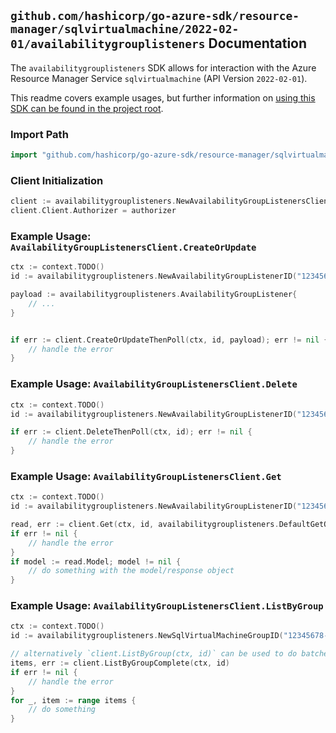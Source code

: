 
## `github.com/hashicorp/go-azure-sdk/resource-manager/sqlvirtualmachine/2022-02-01/availabilitygrouplisteners` Documentation

The `availabilitygrouplisteners` SDK allows for interaction with the Azure Resource Manager Service `sqlvirtualmachine` (API Version `2022-02-01`).

This readme covers example usages, but further information on [using this SDK can be found in the project root](https://github.com/hashicorp/go-azure-sdk/tree/main/docs).

### Import Path

```go
import "github.com/hashicorp/go-azure-sdk/resource-manager/sqlvirtualmachine/2022-02-01/availabilitygrouplisteners"
```


### Client Initialization

```go
client := availabilitygrouplisteners.NewAvailabilityGroupListenersClientWithBaseURI("https://management.azure.com")
client.Client.Authorizer = authorizer
```


### Example Usage: `AvailabilityGroupListenersClient.CreateOrUpdate`

```go
ctx := context.TODO()
id := availabilitygrouplisteners.NewAvailabilityGroupListenerID("12345678-1234-9876-4563-123456789012", "example-resource-group", "sqlVirtualMachineGroupValue", "availabilityGroupListenerValue")

payload := availabilitygrouplisteners.AvailabilityGroupListener{
	// ...
}


if err := client.CreateOrUpdateThenPoll(ctx, id, payload); err != nil {
	// handle the error
}
```


### Example Usage: `AvailabilityGroupListenersClient.Delete`

```go
ctx := context.TODO()
id := availabilitygrouplisteners.NewAvailabilityGroupListenerID("12345678-1234-9876-4563-123456789012", "example-resource-group", "sqlVirtualMachineGroupValue", "availabilityGroupListenerValue")

if err := client.DeleteThenPoll(ctx, id); err != nil {
	// handle the error
}
```


### Example Usage: `AvailabilityGroupListenersClient.Get`

```go
ctx := context.TODO()
id := availabilitygrouplisteners.NewAvailabilityGroupListenerID("12345678-1234-9876-4563-123456789012", "example-resource-group", "sqlVirtualMachineGroupValue", "availabilityGroupListenerValue")

read, err := client.Get(ctx, id, availabilitygrouplisteners.DefaultGetOperationOptions())
if err != nil {
	// handle the error
}
if model := read.Model; model != nil {
	// do something with the model/response object
}
```


### Example Usage: `AvailabilityGroupListenersClient.ListByGroup`

```go
ctx := context.TODO()
id := availabilitygrouplisteners.NewSqlVirtualMachineGroupID("12345678-1234-9876-4563-123456789012", "example-resource-group", "sqlVirtualMachineGroupValue")

// alternatively `client.ListByGroup(ctx, id)` can be used to do batched pagination
items, err := client.ListByGroupComplete(ctx, id)
if err != nil {
	// handle the error
}
for _, item := range items {
	// do something
}
```
